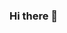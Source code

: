 ### Hi there 👋

<!--
**munene-m/munene-m** is a ✨ _special_ ✨ repository because its `README.md` (this file) appears on your GitHub profile.

Here are some ideas to get you started:

- 🔭 I’m currently working on ...
- 🌱 I’m currently learning vue js and node js
- 👯 I’m looking to collaborate on frontend projects and cool ideas.
- 🤔 I’m looking for help with open source and technical writing
- 💬 Ask me about ...
- 📫 How to reach me: munenenjue18@gmail.com
- 😄 Pronouns: ...
- ⚡ Fun fact: ...
-->
